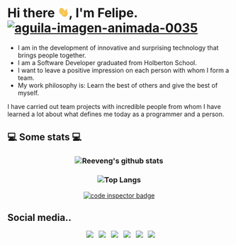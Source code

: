 <h1>Hi there <img src="https://github.com/felipevargas-bz/felipevargas-bz/blob/main/Hi.gif" width="25">, I'm Felipe. <a href="#"><img src="https://www.gifsanimados.org/data/media/238/aguila-imagen-animada-0035.gif" border="0" alt="aguila-imagen-animada-0035" /></a></h1>


- I am in the development of innovative and surprising technology that brings people together.
- I am a Software Developer graduated from Holberton School.
- I want to leave a positive impression on each person with whom I form a team.
- My work philosophy is: Learn the best of others and give the best of myself.

I have carried out team projects with incredible people from whom I have learned a lot about what defines me today as a programmer and a person.

<h2>💻 Some stats 💻</h2>

<h3 align="center">

   
   ![Reeveng's github stats](https://github-readme-stats.vercel.app/api?username=felipevargas-bz&show_icons=true&title_color=fff&icon_color=79ff97&text_color=9f9f9f&bg_color=151515)


</h3>

<h3 align="center">

   
   ![Top Langs](https://github-readme-stats.vercel.app/api/top-langs/?username=felipevargas-bz&show_icons=true&title_color=fff&icon_color=79ff97&text_color=9f9f9f&bg_color=151515)



</h3>

<p align="center">
   <a href="https://frontend.code-inspector.com/public/user/github/felipevargas-bz">
      <img src="https://code-inspector.com/public/badge/user/github/felipevargas-bz?style=dark" alt="code inspector badge" />
   </a>
</p>

## Social media.. 

<p align="center">
&nbsp; <a href="https://twitter.com/felipevargas_bz" target="_blank" rel="noopener noreferrer"><img src="https://cdn.jsdelivr.net/npm/simple-icons@3.0.1/icons/twitter.svg" width="50" /></a>
&nbsp; <a href="https://www.facebook.com/profile.php?id=100028222452093" target="_blank" rel="noopener noreferrer"><img src="https://cdn.jsdelivr.net/npm/simple-icons@3.0.1/icons/facebook.svg" width="50" /></a>
&nbsp; <a href="https://www.youtube.com/channel/UCFrPLo_zV_OYjL5WFtGrN3A" target="_blank" rel="noopener noreferrer"><img src="https://cdn.jsdelivr.net/npm/simple-icons@3.0.1/icons/youtube.svg" width="50" /></a>
&nbsp; <a href="https://www.linkedin.com/in/felipevargas-bz/" target="_blank" rel="noopener noreferrer"><img src="https://cdn.jsdelivr.net/npm/simple-icons@3.0.1/icons/linkedin.svg" width="50" /></a>
&nbsp; <a href="mailto:contact@felipevargas.tech" target="_blank" rel="noopener noreferrer"><img src="https://cdn.jsdelivr.net/npm/simple-icons@3.0.1/icons/gmail.svg"  width="50" /></a>
&nbsp; <a href="https://devfelipevargas.medium.com/" target="_blank" rel="noopener noreferrer"><img src="https://cdn.jsdelivr.net/npm/simple-icons@3.0.1/icons/medium.svg" width="50" /></a>
</p>
